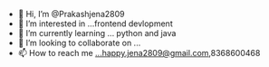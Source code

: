 - 👋 Hi, I’m @Prakashjena2809
- 👀 I’m interested in ...frontend devlopment
- 🌱 I’m currently learning ... python and java
- 💞️ I’m looking to collaborate on ...
- 📫 How to reach me ...happy.jena2809@gmail.com,8368600468

<!---
Prakashjena2809/Prakashjena2809 is a ✨ special ✨ repository because its `README.md` (this file) appears on your GitHub profile.
You can click the Preview link to take a look at your changes.
--->
